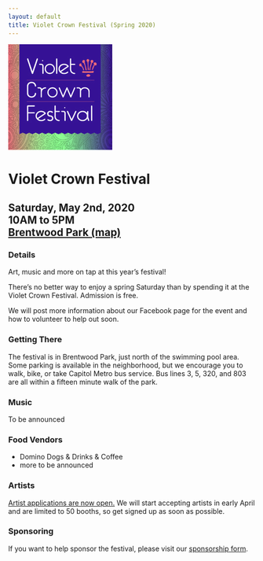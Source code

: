 ```yaml
---
layout: default
title: Violet Crown Festival (Spring 2020)
---
```

<div class="container">
	<div class="row">
		<div class="col-md-2"><img src="img/VCF_2019_logo_graphic_3x3.jpg" class="img-responsive"></div>
		<div class="col-md-6">
			<h1>Violet Crown Festival</h1>
			<h2>
				Saturday, May 2nd, 2020 <br>
				10AM to 5PM <br>
				<a href="https://goo.gl/maps/DuTPTEMibVL2">Brentwood Park (map)</a>
			</h2>
		</div>
	</div>
</div>

### Details

Art, music and more on tap at this year’s festival!

There’s no better way to enjoy a spring Saturday than by spending it at the
Violet Crown Festival. Admission is free.

We will post more information about our Facebook page for the event and how to
volunteer to help out soon.

<!--
To get up-to-date information, check the [Violet Crown Festival event page on Facebook](https://www.facebook.com/events/492192407976759/).
We are making frequent updates there with announcements of artists and activities.

If you would like to volunteer to help with the festival,
please see our <a href="https://www.givepulse.com/group/events/238305">sign-up page</a>.
We have needs in setup, teardown, and during the festival.
-->

### Getting There

The festival is in Brentwood Park, just north of the swimming pool area. Some
parking is available in the neighborhood, but we encourage you to walk, bike,
or take Capitol Metro bus service.  Bus lines 3, 5, 320, and 803 are all within
a fifteen minute walk of the park.

### Music

To be announced

### Food Vendors

* Domino Dogs & Drinks & Coffee
* more to be announced

### Artists

[Artist applications are now open.](vcf_apply.html)  We will start accepting artists in early April and are limited to 50 booths, so get signed up as soon as possible.

<!--
<ul>{% for artist in site.data.artists_spring2020 %}<li>{% if artist.url %}<a href="{{ artist.url }}" target="_blank">{% endif %}{{ artist.name }}{% if artist.url %}</a>{% endif %} - {{ artist.description }}</li>{% endfor %}</ul>
 -->

### Sponsoring

If you want to help sponsor the festival, please visit our [sponsorship form](vcf_sponsor.html).
